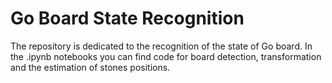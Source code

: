 # Go Board State Recognition

The repository is dedicated to the recognition of the state of Go board. In the .ipynb notebooks you can find code for board detection, transformation and the estimation of stones positions.
